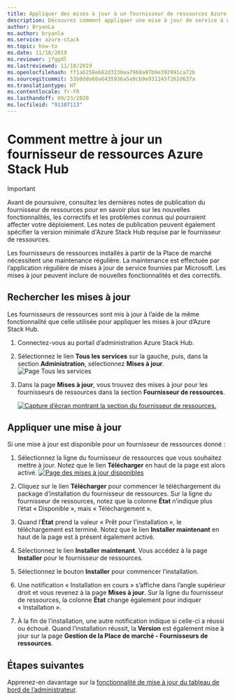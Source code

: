 ```yaml
---
title: Appliquer des mises à jour à un fournisseur de ressources Azure Stack Hub
description: Découvrez comment appliquer une mise à jour de service à un fournisseur de ressources sur Azure Stack Hub.
author: BryanLa
ms.author: bryanla
ms.service: azure-stack
ms.topic: how-to
ms.date: 11/18/2019
ms.reviewer: jfggdl
ms.lastreviewed: 11/18/2019
ms.openlocfilehash: ff1a6258e682d3230ea7968a97b9e392991ca72b
ms.sourcegitcommit: 53b0dde60a6435936a5e0cb9e931245f262d637a
ms.translationtype: HT
ms.contentlocale: fr-FR
ms.lasthandoff: 09/23/2020
ms.locfileid: "91107113"
---
```

# <a name="how-to-update-an-azure-stack-hub-resource-provider"></a>Comment mettre à jour un fournisseur de ressources Azure Stack Hub

> [!IMPORTANT]
> Avant de poursuivre, consultez les dernières notes de publication du fournisseur de ressources pour en savoir plus sur les nouvelles fonctionnalités, les correctifs et les problèmes connus qui pourraient affecter votre déploiement. Les notes de publication peuvent également spécifier la version minimale d'Azure Stack Hub requise par le fournisseur de ressources.

Les fournisseurs de ressources installés à partir de la Place de marché nécessitent une maintenance régulière. La maintenance est effectuée par l’application régulière de mises à jour de service fournies par Microsoft. Les mises à jour peuvent inclure de nouvelles fonctionnalités et des correctifs.  

## <a name="check-for-updates"></a>Rechercher les mises à jour

Les fournisseurs de ressources sont mis à jour à l’aide de la même fonctionnalité que celle utilisée pour appliquer les mises à jour d’Azure Stack Hub.

1. Connectez-vous au portail d’administration Azure Stack Hub.
2. Sélectionnez le lien **Tous les services** sur la gauche, puis, dans la section **Administration**, sélectionnez **Mises à jour**.
   ![Page Tous les services](media/resource-provider-apply-updates/1-all-services.png)

3. Dans la page **Mises à jour**, vous trouvez des mises à jour pour les fournisseurs de ressources dans la section **Fournisseur de ressources**.

   [![Capture d’écran montrant la section du fournisseur de ressources.](media/resource-provider-apply-updates/3-update-available.png)](media/resource-provider-apply-updates/3-update-available.png#lightbox)

## <a name="apply-an-update"></a>Appliquer une mise à jour

Si une mise à jour est disponible pour un fournisseur de ressources donné :

1. Sélectionnez la ligne du fournisseur de ressources que vous souhaitez mettre à jour. Notez que le lien **Télécharger** en haut de la page est alors activé.
   [![Page des mises à jour disponibles](media/resource-provider-apply-updates/4-download.png)](media/resource-provider-apply-updates/3-update-available.png#lightbox)

2. Cliquez sur le lien **Télécharger** pour commencer le téléchargement du package d’installation du fournisseur de ressources. Sur la ligne du fournisseur de ressources, notez que la colonne **État** n’indique plus l’état « Disponible », mais « Téléchargement ».
3. Quand l’**État** prend la valeur « Prêt pour l’installation », le téléchargement est terminé. Notez que le lien **Installer maintenant** en haut de la page est à présent également activé.
4. Sélectionnez le lien **Installer maintenant**. Vous accédez à la page **Installer** pour le fournisseur de ressources. 
5. Sélectionnez le bouton **Installer** pour commencer l’installation.
6. Une notification « Installation en cours » s’affiche dans l’angle supérieur droit et vous revenez à la page **Mises à jour**. Sur la ligne du fournisseur de ressources, la colonne **État** change également pour indiquer « Installation ».
7. À la fin de l’installation, une autre notification indique si celle-ci a réussi ou échoué. Quand l’installation réussit, la **Version** est également mise à jour sur la page **Gestion de la Place de marché - Fournisseurs de ressources**.

## <a name="next-steps"></a>Étapes suivantes

Apprenez-en davantage sur la [fonctionnalité de mise à jour du tableau de bord de l’administrateur](azure-stack-apply-updates.md).
